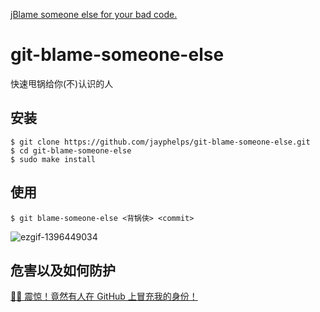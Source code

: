[jBlame someone else for your bad code.](https://github.com/jayphelps/git-blame-someone-else)

# git-blame-someone-else

快速甩锅给你(不)认识的人

<!--more-->

## 安装

```shell
$ git clone https://github.com/jayphelps/git-blame-someone-else.git
$ cd git-blame-someone-else
$ sudo make install
```

## 使用

```shell
$ git blame-someone-else <背锅侠> <commit>
```

![ezgif-1396449034](https://cloud.githubusercontent.com/assets/762949/12863650/068e2820-cc2e-11e5-80c5-6ebdb71f51ea.gif)

## 危害以及如何防护

[👨‍💻 震惊！竟然有人在 GitHub 上冒充我的身份！](https://spencerwoo.com/blog/wait-this-is-not-my-commit)
<!-- ##{"timestamp":1705733895}## -->